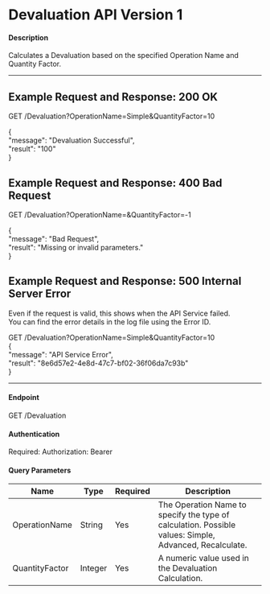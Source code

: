 # Devaluation API Version 1

#### Description
Calculates a Devaluation based on the specified Operation Name and Quantity Factor.

---

## Example Request and Response: 200 OK
GET /Devaluation?OperationName=Simple&QuantityFactor=10

{  
"message": "Devaluation Successful",  
"result": "100"  
}

## Example Request and Response: 400 Bad Request
GET /Devaluation?OperationName=&QuantityFactor=-1

{  
"message": "Bad Request",  
"result": "Missing or invalid parameters."  
}

## Example Request and Response: 500 Internal Server Error
Even if the request is valid, this shows when the API Service failed.  
You can find the error details in the log file using the Error ID.  

GET /Devaluation?OperationName=Simple&QuantityFactor=10  
{  
"message": "API Service Error",  
"result": "8e6d57e2-4e8d-47c7-bf02-36f06da7c93b"  
}

---

#### Endpoint
GET /Devaluation

#### Authentication
Required: Authorization: Bearer <token>

#### Query Parameters
| Name             | Type    | Required | Description  |
|------------------|---------|----------|--------------|
| OperationName    | String  | Yes      | The Operation Name to specify the type of calculation. Possible values: Simple, Advanced, Recalculate. |
| QuantityFactor   | Integer | Yes      | A numeric value used in the Devaluation Calculation. |
